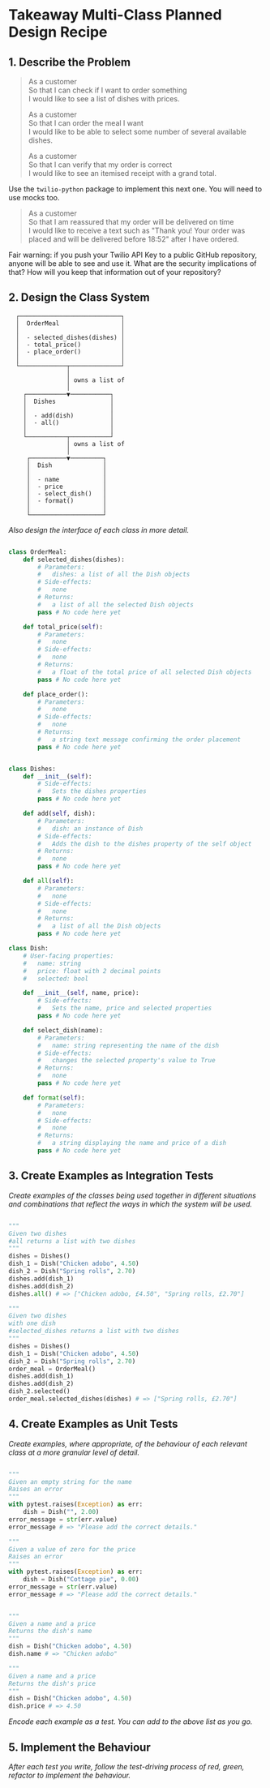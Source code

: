 # Takeaway Multi-Class Planned Design Recipe

## 1. Describe the Problem

> As a customer  
> So that I can check if I want to order something  
> I would like to see a list of dishes with prices.
> 
> As a customer  
> So that I can order the meal I want  
> I would like to be able to select some number of several available dishes.
> 
> As a customer  
> So that I can verify that my order is correct  
> I would like to see an itemised receipt with a grand total.

Use the `twilio-python` package to implement this next one. You will need to use
mocks too.

> As a customer  
> So that I am reassured that my order will be delivered on time  
> I would like to receive a text such as "Thank you! Your order was placed and
> will be delivered before 18:52" after I have ordered.


Fair warning: if you push your Twilio API Key to a public GitHub repository,
anyone will be able to see and use it. What are the security implications of
that? How will you keep that information out of your repository?

## 2. Design the Class System

```
  ┌────────────────────────────┐
  │  OrderMeal                 │
  │                            │
  │  - selected_dishes(dishes) │
  │  - total_price()           │
  │  - place_order()           │
  │                            │
  └─────────────┬──────────────┘
                │
                │ owns a list of
                │
    ┌───────────▼───────────┐
    │  Dishes               │
    │                       │
    │  - add(dish)          │
    │  - all()              │
    │                       │
    └───────────┬───────────┘
                │ owns a list of
                │
     ┌──────────▼─────────┐
     │  Dish              │
     │                    │
     │  - name            │
     │  - price           │
     │  - select_dish()   │
     │  - format()        │
     │                    │
     └────────────────────┘

```

_Also design the interface of each class in more detail._

```python

class OrderMeal:
    def selected_dishes(dishes):
        # Parameters:
        #   dishes: a list of all the Dish objects
        # Side-effects:
        #   none
        # Returns:
        #   a list of all the selected Dish objects
        pass # No code here yet

    def total_price(self):
        # Parameters:
        #   none
        # Side-effects:
        #   none
        # Returns:
        #   a float of the total price of all selected Dish objects
        pass # No code here yet

    def place_order():
        # Parameters:
        #   none
        # Side-effects:
        #   none
        # Returns:
        #   a string text message confirming the order placement
        pass # No code here yet


class Dishes:
    def __init__(self):
        # Side-effects:
        #   Sets the dishes properties
        pass # No code here yet

    def add(self, dish):
        # Parameters:
        #   dish: an instance of Dish
        # Side-effects:
        #   Adds the dish to the dishes property of the self object
        # Returns:
        #   none
        pass # No code here yet

    def all(self):
        # Parameters:
        #   none
        # Side-effects:
        #   none
        # Returns:
        #   a list of all the Dish objects
        pass # No code here yet

class Dish:
    # User-facing properties:
    #   name: string
    #   price: float with 2 decimal points
    #   selected: bool

    def __init__(self, name, price):
        # Side-effects:
        #   Sets the name, price and selected properties
        pass # No code here yet

    def select_dish(name):
        # Parameters:
        #   name: string representing the name of the dish
        # Side-effects:
        #   changes the selected property's value to True
        # Returns:
        #   none
        pass # No code here yet

    def format(self):
        # Parameters:
        #   none
        # Side-effects:
        #   none
        # Returns:
        #   a string displaying the name and price of a dish
        pass # No code here yet

```

## 3. Create Examples as Integration Tests

_Create examples of the classes being used together in different situations and
combinations that reflect the ways in which the system will be used._

```python

"""
Given two dishes
#all returns a list with two dishes
"""
dishes = Dishes()
dish_1 = Dish("Chicken adobo", 4.50)
dish_2 = Dish("Spring rolls", 2.70)
dishes.add(dish_1)
dishes.add(dish_2)
dishes.all() # => ["Chicken adobo, £4.50", "Spring rolls, £2.70"]

"""
Given two dishes
with one dish
#selected_dishes returns a list with two dishes
"""
dishes = Dishes()
dish_1 = Dish("Chicken adobo", 4.50)
dish_2 = Dish("Spring rolls", 2.70)
order_meal = OrderMeal()
dishes.add(dish_1)
dishes.add(dish_2)
dish_2.selected()
order_meal.selected_dishes(dishes) # => ["Spring rolls, £2.70"]
```

## 4. Create Examples as Unit Tests

_Create examples, where appropriate, of the behaviour of each relevant class at
a more granular level of detail._

```python

"""
Given an empty string for the name
Raises an error
"""
with pytest.raises(Exception) as err:
    dish = Dish("", 2.00)
error_message = str(err.value)
error_message # => "Please add the correct details."

"""
Given a value of zero for the price
Raises an error
"""
with pytest.raises(Exception) as err:
    dish = Dish("Cottage pie", 0.00)
error_message = str(err.value)
error_message # => "Please add the correct details."


"""
Given a name and a price
Returns the dish's name
"""
dish = Dish("Chicken adobo", 4.50)
dish.name # => "Chicken adobo"

"""
Given a name and a price
Returns the dish's price
"""
dish = Dish("Chicken adobo", 4.50)
dish.price # => 4.50
```

_Encode each example as a test. You can add to the above list as you go._

## 5. Implement the Behaviour

_After each test you write, follow the test-driving process of red, green,
refactor to implement the behaviour._
